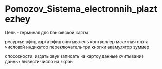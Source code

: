 # Pomozov_Sistema_electronnih_plaztezhey

Цель - терминал для банковской карты

ресурсы:
 рфид карта
рфид считыватель
контроллер
макетная плата
числовой индикатор
переключатель
три кнопки 
акамулятор
зуммер



способности:
издать звук
записать на картоу данные 
считывание данных
вывести число на экран

